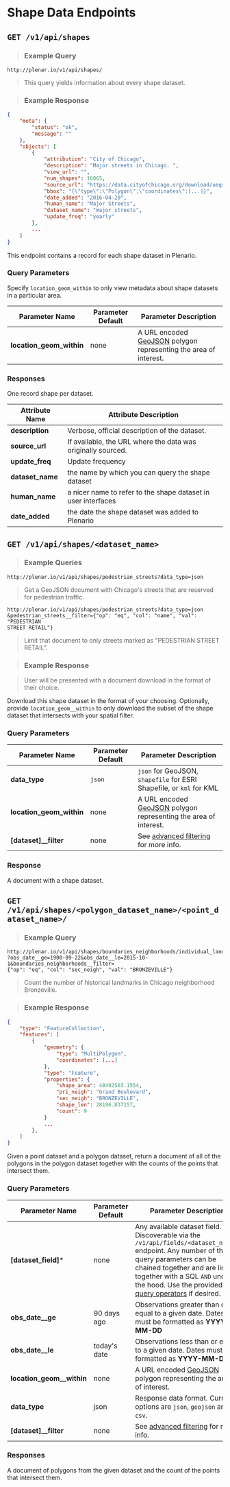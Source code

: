 # Shape Data Endpoints

## `GET /v1/api/shapes`

> ### Example Query

```
http://plenar.io/v1/api/shapes/
```

> This query yields information about every shape dataset.

> ### Example Response

```json
{
    "meta": {
        "status": "ok",
        "message": ""
    },
    "objects": [
        {
            "attribution": "City of Chicago",
            "description": "Major streets in Chicago. ",
            "view_url": "",
            "num_shapes": 16065,
            "source_url": "https://data.cityofchicago.org/download/ueqs-5wr6/application/zip",
            "bbox": "{\"type\":\"Polygon\",\"coordinates\":[...]}",
            "date_added": "2016-04-20",
            "human_name": "Major Streets",
            "dataset_name": "major_streets",
            "update_freq": "yearly"
        },
        ...
    ]
}
```

This endpoint contains a record for each shape dataset in Plenario.

### Query Parameters

Specify `location_geom_within` to only view metadata about shape datasets in a particular area.

| Parameter Name       | Parameter Default | Parameter Description                                                           |
|----------------------|-------------------|---------------------------------------------------------------------------------|
| **location_geom_within** | none              | A URL encoded [GeoJSON](geojson.org) polygon representing the area of interest. |

### Responses

One record shape per dataset.

| Attribute Name | Attribute Description                                         |
|----------------|---------------------------------------------------------------|
| **description**    | Verbose, official description of the dataset.                 |
| **source_url**     | If available, the URL where the data was originally sourced.  |
| **update_freq**    | Update frequency                                              |
| **dataset_name**   | the name by which you can query the shape dataset             |
| **human_name**     | a nicer name to refer to the shape dataset in user interfaces |
| **date_added**     | the date the shape dataset was added to Plenario              |

## `GET /v1/api/shapes/<dataset_name>`

> ### Example Queries

```
http://plenar.io/v1/api/shapes/pedestrian_streets?data_type=json
```

> Get a GeoJSON document with Chicago's streets that are reserved for pedestrian traffic.

```
http://plenar.io/v1/api/shapes/pedestrian_streets?data_type=json
&pedestrian_streets__filter={"op": "eq", "col": "name", "val": "PEDESTRIAN
STREET RETAIL"}
```

> Limit that document to only streets marked as "PEDESTRIAN STREET RETAIL".


> ### Example Response

> User will be presented with a document download in the format of their choice.

Download this shape dataset in the format of your choosing. Optionally, provide `location_geom__within` to only download the subset of the shape dataset that intersects with your spatial filter.

### Query Parameters

| Parameter Name       | Parameter Default | Parameter Description                                                           |
|----------------------|-------------------|---------------------------------------------------------------------------------|
| **data_type**            | `json`            | `json` for GeoJSON, `shapefile` for ESRI Shapefile, or `kml` for KML            |
| **location_geom_within** | none             | A URL encoded [GeoJSON](geojson.org) polygon representing the area of interest. |
| **[dataset]__filter** | none | See [advanced filtering](#advanced-filtering) for more info. |

### Response

A document with a shape dataset.

## `GET /v1/api/shapes/<polygon_dataset_name>/<point_dataset_name>/`

> ### Example Query

```
http://plenar.io/v1/api/shapes/boundaries_neighborhoods/individual_landmarks/
?obs_date__ge=1900-09-22&obs_date__le=2015-10-1&boundaries_neighborhoods__filter=
{"op": "eq", "col": "sec_neigh", "val": "BRONZEVILLE"}
```

> Count the number of historical landmarks in Chicago neighborhood Bronzeville.

> ### Example Response

```json
{
    "type": "FeatureCollection",
    "features": [
        {
            "geometry": {
                "type": "MultiPolygon",
                "coordinates": [...]
            },
            "type": "Feature",
            "properties": {
                "shape_area": 48492503.1554,
                "pri_neigh": "Grand Boulevard",
                "sec_neigh": "BRONZEVILLE",
                "shape_len": 28196.837157,
                "count": 9
            }
            ...
        },
    ]
}
```

Given a point dataset and a polygon dataset, return a document of all of the
polygons in the polygon dataset together with the counts of the points that
intersect them.

### Query Parameters

| Parameter Name        | Parameter Default | Parameter Description                                                                                                                                                                                                                                                               |
|-----------------------|-------------------|-------------------------------------------------------------------------------------------------------------------------------------------------------------------------------------------------------------------------------------------------------------------------------------|
| **[dataset_field]***      | none              | Any available dataset field. Discoverable via the `/v1/api/fields/<dataset_name>/` endpoint. Any number of these query parameters can be chained together and are linked together with a SQL `AND` under the hood. Use the provided [query operators](#query-operators-for-raw-data) if desired. |
| **obs_date__ge**          | 90 days ago       | Observations greater than or equal to a given date.  Dates must be formatted as **YYYY-MM-DD**                                                                                                                                                                                      |
| **obs_date__le**          | today's date      | Observations less than or equal to a given date.  Dates must be formatted as **YYYY-MM-DD**                                                                                                                                                                                         |
| **location_geom__within** | none              | A URL encoded [GeoJSON](geojson.org) polygon representing the area of interest.                                                                                                                                                                                                     |
| **data_type**             | json              | Response data format. Current options are `json`, `geojson` and `csv`.                                                                                                                                                                                                              |
| **[dataset]__filter** | none | See [advanced filtering](#advanced-filtering) for more info. |

### Responses

A document of polygons from the given dataset and the count of the points that intersect them.
